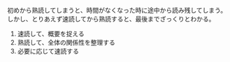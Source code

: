初めから熟読してしまうと、時間がなくなった時に途中から読み残してしまう。
しかし、とりあえず速読してから熟読すると、最後までざっくりとわかる。

1. 速読して、概要を捉える
2. 熟読して、全体の関係性を整理する
3. 必要に応じて速読する
